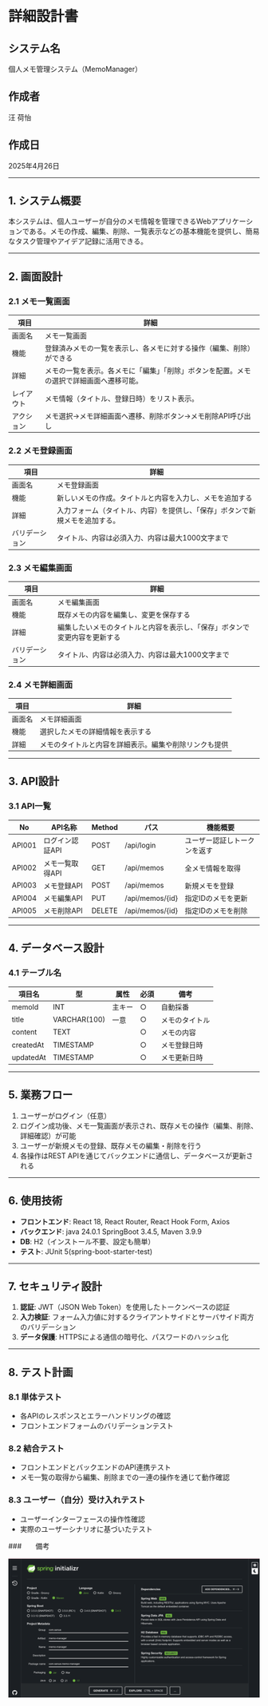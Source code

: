 
# 詳細設計書

## システム名
個人メモ管理システム（MemoManager）

## 作成者
汪 荷怡

## 作成日
2025年4月26日

---

## 1. システム概要
本システムは、個人ユーザーが自分のメモ情報を管理できるWebアプリケーションである。メモの作成、編集、削除、一覧表示などの基本機能を提供し、簡易なタスク管理やアイデア記録に活用できる。

---

## 2. 画面設計

### 2.1 メモ一覧画面

| 項目            | 詳細                                            |
|-----------------|-------------------------------------------------|
| 画面名          | メモ一覧画面                                    |
| 機能            | 登録済みメモの一覧を表示し、各メモに対する操作（編集、削除）ができる |
| 詳細            | メモの一覧を表示。各メモに「編集」「削除」ボタンを配置。メモの選択で詳細画面へ遷移可能。 |
| レイアウト        | メモ情報（タイトル、登録日時）をリスト表示。 |
| アクション       | メモ選択→メモ詳細画面へ遷移、削除ボタン→メモ削除API呼び出し |

### 2.2 メモ登録画面

| 項目            | 詳細                                            |
|-----------------|-------------------------------------------------|
| 画面名          | メモ登録画面                                    |
| 機能            | 新しいメモの作成。タイトルと内容を入力し、メモを追加する |
| 詳細            | 入力フォーム（タイトル、内容）を提供し、「保存」ボタンで新規メモを追加する。 |
| バリデーション   | タイトル、内容は必須入力、内容は最大1000文字まで |

### 2.3 メモ編集画面

| 項目            | 詳細                                            |
|-----------------|-------------------------------------------------|
| 画面名          | メモ編集画面                                    |
| 機能            | 既存メモの内容を編集し、変更を保存する           |
| 詳細            | 編集したいメモのタイトルと内容を表示し、「保存」ボタンで変更内容を更新する |
| バリデーション   | タイトル、内容は必須入力、内容は最大1000文字まで |

### 2.4 メモ詳細画面

| 項目            | 詳細                                            |
|-----------------|-------------------------------------------------|
| 画面名          | メモ詳細画面                                    |
| 機能            | 選択したメモの詳細情報を表示する                |
| 詳細            | メモのタイトルと内容を詳細表示。編集や削除リンクも提供 |

---

## 3. API設計

### 3.1 API一覧

| No   | API名称         | Method | パス                  | 機能概要                      |
|------|------------------|--------|-----------------------|-------------------------------|
| API001 | ログイン認証API | POST   | /api/login            | ユーザー認証しトークンを返す |
| API002 | メモ一覧取得API | GET    | /api/memos            | 全メモ情報を取得              |
| API003 | メモ登録API     | POST   | /api/memos            | 新規メモを登録                |
| API004 | メモ編集API     | PUT    | /api/memos/{id}       | 指定IDのメモを更新            |
| API005 | メモ削除API     | DELETE | /api/memos/{id}       | 指定IDのメモを削除            |

---

## 4. データベース設計

### 4.1 テーブル名

| 項目名      | 型             | 属性     | 必須 | 備考                  |
|-------------|----------------|----------|------|-----------------------|
| memoId      | INT            | 主キー   | ○    | 自動採番              |
| title       | VARCHAR(100)   | 一意     | ○    | メモのタイトル        |
| content     | TEXT           |          | ○    | メモの内容            |
| createdAt   | TIMESTAMP      |          | ○    | メモ登録日時          |
| updatedAt   | TIMESTAMP      |          | ○    | メモ更新日時          |

---

## 5. 業務フロー

1. ユーザーがログイン（任意）
2. ログイン成功後、メモ一覧画面が表示され、既存メモの操作（編集、削除、詳細確認）が可能
3. ユーザーが新規メモの登録、既存メモの編集・削除を行う
4. 各操作はREST APIを通じてバックエンドに通信し、データベースが更新される

---

## 6. 使用技術

- **フロントエンド**: React 18, React Router, React Hook Form, Axios
- **バックエンド**: java 24.0.1 SpringBoot 3.4.5, Maven 3.9.9
- **DB**: H2（インストール不要、設定も簡単）
- **テスト**: JUnit 5(spring-boot-starter-test)

---

## 7. セキュリティ設計

1. **認証**: JWT（JSON Web Token）を使用したトークンベースの認証
2. **入力検証**: フォーム入力値に対するクライアントサイドとサーバサイド両方のバリデーション
3. **データ保護**: HTTPSによる通信の暗号化、パスワードのハッシュ化

---

## 8. テスト計画

### 8.1 単体テスト

- 各APIのレスポンスとエラーハンドリングの確認
- フロントエンドフォームのバリデーションテスト

### 8.2 結合テスト

- フロントエンドとバックエンドのAPI連携テスト
- メモ一覧の取得から編集、削除までの一連の操作を通じて動作確認

### 8.3 ユーザー（自分）受け入れテスト

- ユーザーインターフェースの操作性確認
- 実際のユーザーシナリオに基づいたテスト

###　　備考

![JAVAプロジェクト作成](pics/JAVAプロジェクト作成.png)